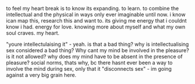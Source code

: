 to feel my heart break is to know its expanding.
to learn.
to combine the intellectual and the physical in ways only ever imaginable until now.
i know ican map this, research this and want to.
its giving me energy that i couldnt know i had.
energy for love.
knowing more about myself and what my own soul craves.
my heart.


"youre intellectulaising it" - yeah.
is that a bad thing?
why is intellectualising sex considered a bad thing?
Why cant my mind be involved in the pleasure? is it not allowed?
why does my mind have to be absent in the presence of pleasure?
social norms, thats why, bc there hasnt ever been a way to involve the mind during sex, only that it "disconnects sex" - im going against a very big grain here.



